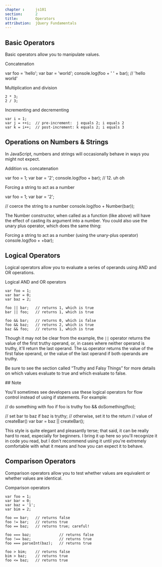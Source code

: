 ```yaml
---
chapter :     js101
section:      2
title:        Operators
attribution:  jQuery Fundamentals
---
```

## Basic Operators

Basic operators allow you to manipulate values.

<div class="example" markdown="1">
Concatenation

  var foo = 'hello';
  var bar = 'world';
  console.log(foo + ' ' + bar); // 'hello world'
</div>

<div class="example" markdown="1">
Multiplication and division

    2 * 3;
    2 / 3;
</div>

<div class="example" markdown="1">
Incrementing and decrementing

    var i = 1;
    var j = ++i;  // pre-increment:  j equals 2; i equals 2
    var k = i++;  // post-increment: k equals 2; i equals 3
</div>

## Operations on Numbers & Strings

In JavaScript, numbers and strings will occasionally behave in ways you might
not expect.

<div class="example" markdown="1">
Addition vs. concatenation

  var foo = 1;
  var bar = '2';
  console.log(foo + bar);  // 12. uh oh
</div>

<div class="example" markdown="1">
Forcing a string to act as a number

  var foo = 1;
  var bar = '2';

  // coerce the string to a number
  console.log(foo + Number(bar));
</div>

The Number constructor, when called as a function (like above) will have the
effect of casting its argument into a number. You could also use the unary plus
operator, which does the same thing:

<div class="example" markdown="1">
Forcing a string to act as a number (using the unary-plus operator)
console.log(foo + +bar);
</div>

## Logical Operators

Logical operators allow you to evaluate a series of operands using AND and OR
operations.

<div class="example" markdown="1">
Logical AND and OR operators

    var foo = 1;
    var bar = 0;
    var baz = 2;

    foo || bar;   // returns 1, which is true
    bar || foo;   // returns 1, which is true

    foo && bar;   // returns 0, which is false
    foo && baz;   // returns 2, which is true
    baz && foo;   // returns 1, which is true
</div>

Though it may not be clear from the example, the `||` operator returns the value
of the first truthy operand, or, in cases where neither operand is truthy,
it'll return the last operand. The `&&` operator returns the value of
the first false operand, or the value of the last operand if both operands are
truthy.

Be sure to see the section called “Truthy and Falsy Things” for more
details on which values evaluate to true and which evaluate to false.

<div class="note">
## Note

You'll sometimes see developers use these logical operators for flow control
instead of using if statements. For example:

<div class="example" markdown="1">
// do something with foo if foo is truthy
foo && doSomething(foo);

// set bar to baz if baz is truthy;
// otherwise, set it to the return
// value of createBar()
var bar = baz || createBar();
</div>

This style is quite elegant and pleasantly terse; that said, it can be really
hard to read, especially for beginners. I bring it up here so you'll recognize
it in code you read, but I don't recommend using it until you're extremely
comfortable with what it means and how you can expect it to behave.

## Comparison Operators

Comparison operators allow you to test whether values are equivalent or whether
values are identical.

<div class="example" markdown="1">
Comparison operators

    var foo = 1;
    var bar = 0;
    var baz = '1';
    var bim = 2;

    foo == bar;   // returns false
    foo != bar;   // returns true
    foo == baz;   // returns true; careful!

    foo === baz;             // returns false
    foo !== baz;             // returns true
    foo === parseInt(baz);   // returns true

    foo > bim;    // returns false
    bim > baz;    // returns true
    foo <= baz;   // returns true
</div>
